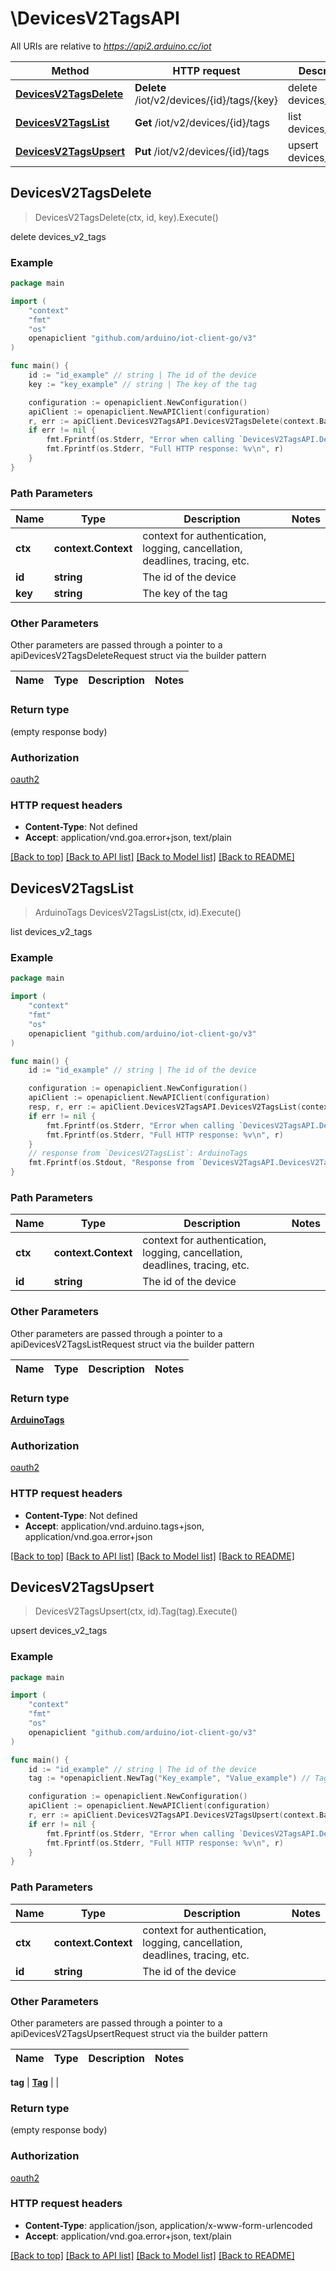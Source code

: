 # \DevicesV2TagsAPI

All URIs are relative to *https://api2.arduino.cc/iot*

Method | HTTP request | Description
------------- | ------------- | -------------
[**DevicesV2TagsDelete**](DevicesV2TagsAPI.md#DevicesV2TagsDelete) | **Delete** /iot/v2/devices/{id}/tags/{key} | delete devices_v2_tags
[**DevicesV2TagsList**](DevicesV2TagsAPI.md#DevicesV2TagsList) | **Get** /iot/v2/devices/{id}/tags | list devices_v2_tags
[**DevicesV2TagsUpsert**](DevicesV2TagsAPI.md#DevicesV2TagsUpsert) | **Put** /iot/v2/devices/{id}/tags | upsert devices_v2_tags



## DevicesV2TagsDelete

> DevicesV2TagsDelete(ctx, id, key).Execute()

delete devices_v2_tags



### Example

```go
package main

import (
	"context"
	"fmt"
	"os"
	openapiclient "github.com/arduino/iot-client-go/v3"
)

func main() {
	id := "id_example" // string | The id of the device
	key := "key_example" // string | The key of the tag

	configuration := openapiclient.NewConfiguration()
	apiClient := openapiclient.NewAPIClient(configuration)
	r, err := apiClient.DevicesV2TagsAPI.DevicesV2TagsDelete(context.Background(), id, key).Execute()
	if err != nil {
		fmt.Fprintf(os.Stderr, "Error when calling `DevicesV2TagsAPI.DevicesV2TagsDelete``: %v\n", err)
		fmt.Fprintf(os.Stderr, "Full HTTP response: %v\n", r)
	}
}
```

### Path Parameters


Name | Type | Description  | Notes
------------- | ------------- | ------------- | -------------
**ctx** | **context.Context** | context for authentication, logging, cancellation, deadlines, tracing, etc.
**id** | **string** | The id of the device | 
**key** | **string** | The key of the tag | 

### Other Parameters

Other parameters are passed through a pointer to a apiDevicesV2TagsDeleteRequest struct via the builder pattern


Name | Type | Description  | Notes
------------- | ------------- | ------------- | -------------



### Return type

 (empty response body)

### Authorization

[oauth2](../README.md#oauth2)

### HTTP request headers

- **Content-Type**: Not defined
- **Accept**: application/vnd.goa.error+json, text/plain

[[Back to top]](#) [[Back to API list]](../README.md#documentation-for-api-endpoints)
[[Back to Model list]](../README.md#documentation-for-models)
[[Back to README]](../README.md)


## DevicesV2TagsList

> ArduinoTags DevicesV2TagsList(ctx, id).Execute()

list devices_v2_tags



### Example

```go
package main

import (
	"context"
	"fmt"
	"os"
	openapiclient "github.com/arduino/iot-client-go/v3"
)

func main() {
	id := "id_example" // string | The id of the device

	configuration := openapiclient.NewConfiguration()
	apiClient := openapiclient.NewAPIClient(configuration)
	resp, r, err := apiClient.DevicesV2TagsAPI.DevicesV2TagsList(context.Background(), id).Execute()
	if err != nil {
		fmt.Fprintf(os.Stderr, "Error when calling `DevicesV2TagsAPI.DevicesV2TagsList``: %v\n", err)
		fmt.Fprintf(os.Stderr, "Full HTTP response: %v\n", r)
	}
	// response from `DevicesV2TagsList`: ArduinoTags
	fmt.Fprintf(os.Stdout, "Response from `DevicesV2TagsAPI.DevicesV2TagsList`: %v\n", resp)
}
```

### Path Parameters


Name | Type | Description  | Notes
------------- | ------------- | ------------- | -------------
**ctx** | **context.Context** | context for authentication, logging, cancellation, deadlines, tracing, etc.
**id** | **string** | The id of the device | 

### Other Parameters

Other parameters are passed through a pointer to a apiDevicesV2TagsListRequest struct via the builder pattern


Name | Type | Description  | Notes
------------- | ------------- | ------------- | -------------


### Return type

[**ArduinoTags**](ArduinoTags.md)

### Authorization

[oauth2](../README.md#oauth2)

### HTTP request headers

- **Content-Type**: Not defined
- **Accept**: application/vnd.arduino.tags+json, application/vnd.goa.error+json

[[Back to top]](#) [[Back to API list]](../README.md#documentation-for-api-endpoints)
[[Back to Model list]](../README.md#documentation-for-models)
[[Back to README]](../README.md)


## DevicesV2TagsUpsert

> DevicesV2TagsUpsert(ctx, id).Tag(tag).Execute()

upsert devices_v2_tags



### Example

```go
package main

import (
	"context"
	"fmt"
	"os"
	openapiclient "github.com/arduino/iot-client-go/v3"
)

func main() {
	id := "id_example" // string | The id of the device
	tag := *openapiclient.NewTag("Key_example", "Value_example") // Tag | 

	configuration := openapiclient.NewConfiguration()
	apiClient := openapiclient.NewAPIClient(configuration)
	r, err := apiClient.DevicesV2TagsAPI.DevicesV2TagsUpsert(context.Background(), id).Tag(tag).Execute()
	if err != nil {
		fmt.Fprintf(os.Stderr, "Error when calling `DevicesV2TagsAPI.DevicesV2TagsUpsert``: %v\n", err)
		fmt.Fprintf(os.Stderr, "Full HTTP response: %v\n", r)
	}
}
```

### Path Parameters


Name | Type | Description  | Notes
------------- | ------------- | ------------- | -------------
**ctx** | **context.Context** | context for authentication, logging, cancellation, deadlines, tracing, etc.
**id** | **string** | The id of the device | 

### Other Parameters

Other parameters are passed through a pointer to a apiDevicesV2TagsUpsertRequest struct via the builder pattern


Name | Type | Description  | Notes
------------- | ------------- | ------------- | -------------

 **tag** | [**Tag**](Tag.md) |  | 

### Return type

 (empty response body)

### Authorization

[oauth2](../README.md#oauth2)

### HTTP request headers

- **Content-Type**: application/json, application/x-www-form-urlencoded
- **Accept**: application/vnd.goa.error+json, text/plain

[[Back to top]](#) [[Back to API list]](../README.md#documentation-for-api-endpoints)
[[Back to Model list]](../README.md#documentation-for-models)
[[Back to README]](../README.md)

